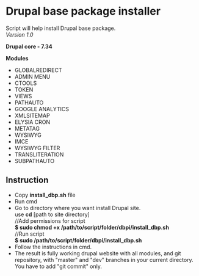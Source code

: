 <h1>Drupal base package installer</h1>

Script will help install Drupal base package.<br>
<i>Version 1.0</i>

<p>
<b>Drupal core - 7.34</b>
</p>
<p>
<b>Modules</b>
</p>

<ul>
<li>GLOBALREDIRECT</li>
<li>ADMIN MENU</li>
<li>CTOOLS</li>
<li>TOKEN</li>
<li>VIEWS</li>
<li>PATHAUTO</li>
<li>GOOGLE ANALYTICS</li>
<li>XMLSITEMAP</li>
<li>ELYSIA CRON</li>
<li>METATAG</li>
<li>WYSIWYG</li>
<li>IMCE</li>
<li>WYSIWYG FILTER</li>
<li>TRANSLITERATION</li>
<li>SUBPATHAUTO</li>
</ul>

<h2>Instruction</h2>
<ul>
<li>Copy <b>install_dbp.sh</b> file</li>
<li>Run cmd</li>
<li>Go to directory where you want install Drupal site.<br>
  use <b>cd</b> [path to site directory]<br>
  //Add permissions for script<br>
  <b>$ sudo chmod +x /path/to/script/folder/dbpi/install_dbp.sh</b><br>
  //Run script<br>
  <b>$ sudo /path/to/script/folder/dbpi/install_dbp.sh</b></li>
 <li>Follow the instructions in cmd.</li>
 <li>The result is fully working drupal website with all modules, and git repository, with "master" and "dev" branches in your current directory. You have to add "git commit" only.</li>
</ul>
